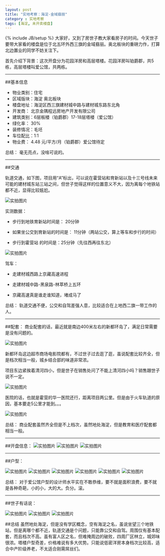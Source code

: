 ```yaml
---
layout: post
title: "实地考察：海淀-金域翡丽"
category : 实地考察 
tags: [海淀, 未开卖楼盘]
---
```

{% include JB/setup %}
大家好，又到了房世子教大家看房子的时间。今天世子要带大家看的楼盘是位于北五环外西三旗的金域翡丽。奥北板块的重磅力作，打算北边置业的同学不妨关注下。

首先介绍下背景：这次开盘分为花园洋房和高层塔楼。花园洋房叫铂爵郡，共5栋，高层塔楼叫爱公馆，共两栋。

-------------------------------------

##基本信息
+ 物业类别：住宅
+ 区域版块：海淀 奥北板块
+ 楼盘地址：海淀区西三旗建材城中路与建材城东路东北角
+ 开发商：  北京金隅程远房地产开发有限公司
+ 建筑类别：6层板楼（铂爵郡）17-18层塔楼（爱公馆）
+ 绿化率：  30%
+ 装修情况：毛坯
+ 车位配比：1:1
+ 物业费：  4.48 元/平方/月（铂爵郡）爱公馆待定

总结：
毫无亮点，没啥可说的。

-----------------------------------

##交通

轨道交通，如下图，项目用“A”标出，可以说在霍营站和育新站以及十三号线未来可能的建材城东站三站之间，但世子觉得这样的位置意义不大，因为离每个地铁站都不近，显得比较尴尬。

![实拍图片](/assets/image/jinyufeili/金域菲丽1.jpg)

实测数据：

- 步行到地铁育新站时间是： 20分钟

- 如果坐公交到育新站的时间是： 11分钟（两站公交，算上等车和步行的时间）
- 步行到霍营站 的时间是：25分钟（先往西再往东北）

![实拍图片](/assets/image/jinyufeili/金域菲丽2.jpg)

驾车：

- 走建材城西路上京藏高速进程

- 走建材城中路-黑泉路-林萃桥上五环

- 京藏高速真是谁走谁知道，堵成马了

总结：
轨道交通不便，公交和自驾差强人意，比较适合在上地西二旗一带工作的人。


------------------------------------------------------

##配套：
商业配套的话，最近就是南边400米左右的新都环岛了，满足日常需要是没有问题的。

![实拍图片](/assets/image/jinyufeili/金域菲丽3.jpg)

新都环岛这边超市商场电影院都有，不过世子过去逛了逛，虽说配套比较齐全，但是档次相当一般，城乡结合部的味道非常浓。

项目东边紧挨着清河四小，但是世子在销售处问了不能上清河四小吗？销售跟世子说不一定。

![实拍图片](/assets/image/jinyufeili/金域菲丽4.jpg)

医院的话，也就是霍营的华一医院还行，距离项目两公里。但是由于火车轨道的原因，基本要走5公里才能到。。。

![实拍图片](/assets/image/jinyufeili/金域菲丽5.jpg)

总结：
商业配套虽然齐全但是不上档次，虽然地处海淀，但是教育和医疗配套都相当一般。

------------------------------------------

##开盘信息：
![实拍图片](/assets/image/jinyufeili/金域菲丽6.jpg)
![实拍图片](/assets/image/jinyufeili/金域菲丽7.jpg)
![实拍图片](/assets/image/jinyufeili/金域菲丽8.jpg)

-----------------------------------------
##户型：

![实拍图片](/assets/image/jinyufeili/金域菲丽9.jpg)
![实拍图片](/assets/image/jinyufeili/金域菲丽10.jpg)
![实拍图片](/assets/image/jinyufeili/金域菲丽11.jpg)
![实拍图片](/assets/image/jinyufeili/金域菲丽12.jpg)
![实拍图片](/assets/image/jinyufeili/金域菲丽13.jpg)
![实拍图片](/assets/image/jinyufeili/金域菲丽14.jpg)

总结：
对于爱公馆户型的设计师水平实在不敢恭维，要不就是面积浪费，要不就是各种奇葩，小的小，大的大。负分。滚。

----------------------------------------
##世子有话说：

![实拍图片](/assets/image/jinyufeili/金域菲丽15.jpg)
![实拍图片](/assets/image/jinyufeili/金域菲丽16.jpg)
![实拍图片](/assets/image/jinyufeili/金域菲丽17.jpg)

##总结
虽然地处海淀，但是没有学区概念，空有海淀之名，虽说坐望三个地铁站，但是离哪个都不近，轨道交通是个问题，只能靠公交和自驾。周围仅有基本配套，而且档次不高。虽有富人区之名，但难掩周边的破败，四周厂区林立，城郊味很浓。塔楼户型奇差，价格难说有多大优势。只能说低密洋房本身档次比较高，适合中产阶级养老，不太适合刚需屌丝们。

